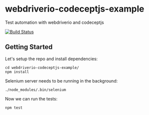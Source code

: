 # webdriverio-codeceptjs-example
Test automation with webdriverio and codeceptjs

[![Build Status](https://travis-ci.org/StephenDavidson/webdriverio-codeceptjs-example.svg?branch=master)](https://travis-ci.org/StephenDavidson/webdriverio-codeceptjs-example)

## Getting Started
Let's setup the repo and install dependencies:
```
cd webdriverio-codeceptjs-example/
npm install
```

Selenium server needs to be running in the background:

`./node_modules/.bin/selenium`

Now we can run the tests:

`npm test`
